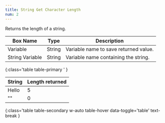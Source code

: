 ```yaml
---
title: String Get Character Length
num: 2
---
```


Returns the length of a string.


| Box Name | Type | Description | 
|-------|--------|--------|
| Variable | String | Variable name to save returned value. |
| String Variable | String | Variable name containing the string. |
{:class='table table-primary ' }

| String | Length returned| 
|-------|--------
|Hello| 5
|"" | 0
{:class='table table-secondary w-auto table-hover data-toggle='table' text-break }







